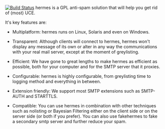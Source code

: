 [![Build Status](https://travis-ci.org/jjguti/hermes.svg?branch=master)](https://travis-ci.org/jjguti/hermes)
hermes is a GPL anti-spam solution that will help you get rid of (most) UCE.

It's key features are:

* Multiplatform:
  hermes runs on Linux, Solaris and even on Windows.

* Transparent:
  Although clients will connect to hermes, hermes won't display any message of
  its own or alter in any way the communications with your real mail server,
  except at the moment of greylisting.

* Efficient:
  We have gone to great lengths to make hermes as efficient as possible, both
  for your computer and for the SMTP server that it proxies.

* Configurable:
  hermes is highly configurable, from greylisting time to logging method and
  everything in between.

* Extension friendly:
  We support most SMTP extensions such as SMTP-AUTH and STARTTLS.

* Compatible:
  You can use hermes in combination with other techniques such as nolisting or
  Bayesian Filtering either on the client side or on the server side (or both
  if you prefer). You can also use fakehermes to fake a secondary smtp server
  and further reduce your spam.
